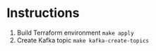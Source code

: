 # Instructions

1. Build Terraform environment `make apply`
2. Create Kafka topic `make kafka-create-topics`
